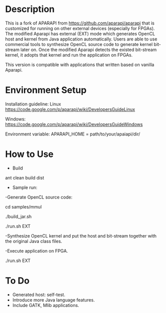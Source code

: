 Description
=======
This is a fork of APARAPI from https://github.com/aparapi/aparapi that is customized for running on other external devices (especially for FPGAs). The modified Aparapi has external (EXT) mode which generates OpenCL host and kernel from Java application automatically. Users are able to use commercial tools to synthesize OpenCL source code to generate kernel bit-stream later on. Once the modified Aparapi detects the existed bit-stream kernel, it adopts that kernel and run the application on FPGAs.

This version is compatible with applications that written based on vanilla Aparapi. 

Environment Setup
=======
Installation guideline: Linux https://code.google.com/p/aparapi/wiki/DevelopersGuideLinux

Windows: https://code.google.com/p/aparapi/wiki/DevelopersGuideWindows

Environment variable: APARAPI_HOME = path/to/your/apaiapi/dir/

How to Use
======
- Build

ant clean build dist

- Sample run: 

-Generate OpenCL source code:

cd samples/mmul

./build_jar.sh

./run.sh EXT

-Synthesize OpenCL kernel and put the host and bit-stream together with the original Java class files.

-Execute application on FPGA.

./run.sh EXT

To Do
======
- Generated host: self-test.
- Introduce more Java language features.
- Include GATK, Mlib applications.
